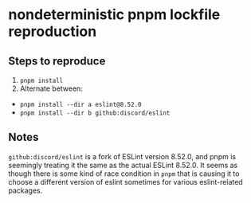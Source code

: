 # nondeterministic pnpm lockfile reproduction

## Steps to reproduce

1. `pnpm install`
2. Alternate between:

- `pnpm install --dir a eslint@8.52.0`
- `pnpm install --dir b github:discord/eslint`

## Notes

`github:discord/eslint` is a fork of ESLint version 8.52.0, and pnpm is
seemingly treating it the same as the actual ESLint 8.52.0. It seems as though
there is some kind of race condition in `pnpm` that is causing it to choose
a different version of eslint sometimes for various eslint-related packages.
